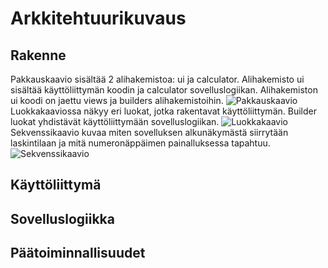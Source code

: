 # Arkkitehtuurikuvaus

## Rakenne
Pakkauskaavio sisältää 2 alihakemistoa: ui ja calculator. Alihakemisto ui sisältää käyttöliittymän koodin ja calculator sovelluslogiikan. Alihakemiston ui koodi on jaettu views ja builders alihakemistoihin.
![Pakkauskaavio]()
Luokkakaaviossa näkyy eri luokat, jotka rakentavat käyttöliittymän. Builder luokat yhdistävät käyttöliittymään sovelluslogiikan.
![Luokkakaavio]()
Sekvenssikaavio kuvaa miten sovelluksen alkunäkymästä siirrytään laskintilaan ja mitä numeronäppäimen painalluksessa tapahtuu.
![Sekvenssikaavio]()

## Käyttöliittymä

## Sovelluslogiikka

## Päätoiminnallisuudet

